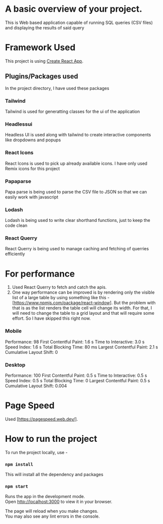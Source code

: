 # A basic overview of your project.

This is Web based application capable of running SQL queries (CSV files) and displaying the results of said query

# Framework Used

This project is using [Create React App](https://github.com/facebook/create-react-app).

## Plugins/Packages used

In the project directory, I have used these packages

### Tailwind

Tailwind is used for generatting classes for the ui of the application

### Headlessui

Headless UI is used along with tailwind to create interactive components like dropdowns and popups

### React Icons

React Icons is used to pick up already available icons. I have only used Remix icons for this project

### Papaparse

Papa parse is being used to parse the CSV file to JSON so that we can easily work with javascript

### Lodash

Lodash is being used to write clear shorthand functions, just to keep the code clean

### React Querry

React Querry is being used to manage caching and fetching of querries efficiently

# For performance

1. Used React Querry to fetch and catch the apis.
2. One way performance can be improved is by rendering only the visible list of a large table by using something like this - [https://www.npmjs.com/package/react-window]. But the problem with that is as the list renders the table cell will change its width. For that, I will need to change the table to a grid layout and that will require some effort. So I have skipped this right now.

### Mobile

Performance: 98
First Contentful Paint: 1.6 s
Time to Interactive: 3.0 s
Speed Index: 1.6 s
Total Blocking Time: 80 ms
Largest Contentful Paint: 2.1 s
Cumulative Layout Shift: 0

### Desktop

Performance: 100
First Contentful Paint: 0.5 s
Time to Interactive: 0.5 s
Speed Index: 0.5 s
Total Blocking Time: 0
Largest Contentful Paint: 0.5 s
Cumulative Layout Shift: 0.004

# Page Speed

Used [https://pagespeed.web.dev/].

# How to run the project

To run the project locally, use -

### `npm install`

This will install all the dependency and packages

### `npm start`

Runs the app in the development mode.\
Open [http://localhost:3000](http://localhost:3000) to view it in your browser.

The page will reload when you make changes.\
You may also see any lint errors in the console.
